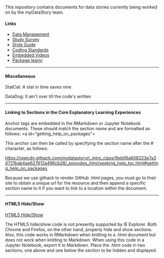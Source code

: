 This repository contains documents for data stories currently being worked on by the myDataStory team.

#### Links

- [Data Management](https://docs.google.com/document/d/18QWvsNZz4n_SIPzxmzpOAv4_TbOSL5zcVMEWT-WmJ3M/edit?usp=sharing)
- [Study Survey](https://ufl.qualtrics.com/jfe/form/SV_9BSUYvsQn0nk1hP)
- [Style Guide](https://github.com/mydatastory/stories/blob/master/doc/style_guide.pptx)
- [Coding Standards](https://github.com/mydatastory/projects/blob/master/doc/coding_standards.md)
- [Embedded Videos](https://stackoverflow.com/questions/43840742/how-to-embed-local-video-in-r-markdown)
- [Package learnr](https://rstudio.github.io/learnr/)

----------------------------------------------------------------------------------------
#### Miscellaneous

StatCat: A stat in time saves nine

DataDog: It ain't over till the code's written

----------------------------------------------------------------------------------------
#### Linking to Sections in the Core Explanatory Learning Experiences

Anchor tags are embedded in the RMarkdown or Jupyter Notebook documents.  These should match the section name and are formatted as follows: \<a id="getting_help_on_packages"></a>

This anchor can then be called by specifying the section name after the # character, as follows:  

https://rawcdn.githack.com/mydatastory/r_intro_class/9eb06a608223e7a34721bab4ae627612a496cb28/_episodes_html/seeking_help_toc.html#getting_help_on_packages

Because we use githack to render GitHub .html pages, you must go to their site to obtain a unique url for the resource and then append a specific section name to it if you want to link to a location within the document.

---------------------------------------------------------------------------
#### HTML5 Hide/Show
[HTML5 Hide/Show](http://html5doctor.com/the-details-and-summary-elements/)

The HTML5 hide/show code is not presently supported by IE Explorer.  Both Chrome and Firefox, on the other hand, properly hide and show sections.  Also, this code works in RMarkdown when knitting to a .html document but does not work when knitting to Markdown.  When using this code in a Jupyter Notebook, export it to Markdown.  Place the .html code in two sections, one above and one below the section to be hidden and displayed. 
